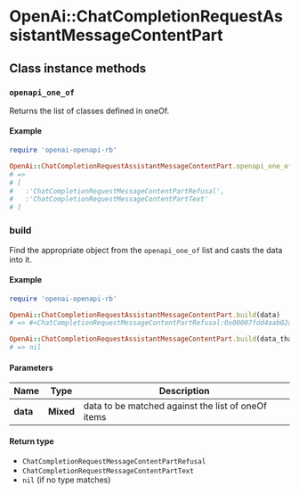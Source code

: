 # OpenAi::ChatCompletionRequestAssistantMessageContentPart

## Class instance methods

### `openapi_one_of`

Returns the list of classes defined in oneOf.

#### Example

```ruby
require 'openai-openapi-rb'

OpenAi::ChatCompletionRequestAssistantMessageContentPart.openapi_one_of
# =>
# [
#   :'ChatCompletionRequestMessageContentPartRefusal',
#   :'ChatCompletionRequestMessageContentPartText'
# ]
```

### build

Find the appropriate object from the `openapi_one_of` list and casts the data into it.

#### Example

```ruby
require 'openai-openapi-rb'

OpenAi::ChatCompletionRequestAssistantMessageContentPart.build(data)
# => #<ChatCompletionRequestMessageContentPartRefusal:0x00007fdd4aab02a0>

OpenAi::ChatCompletionRequestAssistantMessageContentPart.build(data_that_doesnt_match)
# => nil
```

#### Parameters

| Name | Type | Description |
| ---- | ---- | ----------- |
| **data** | **Mixed** | data to be matched against the list of oneOf items |

#### Return type

- `ChatCompletionRequestMessageContentPartRefusal`
- `ChatCompletionRequestMessageContentPartText`
- `nil` (if no type matches)

